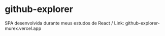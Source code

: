 # github-explorer
SPA desenvolvida durante meus estudos de React
/ Link: github-explorer-murex.vercel.app
